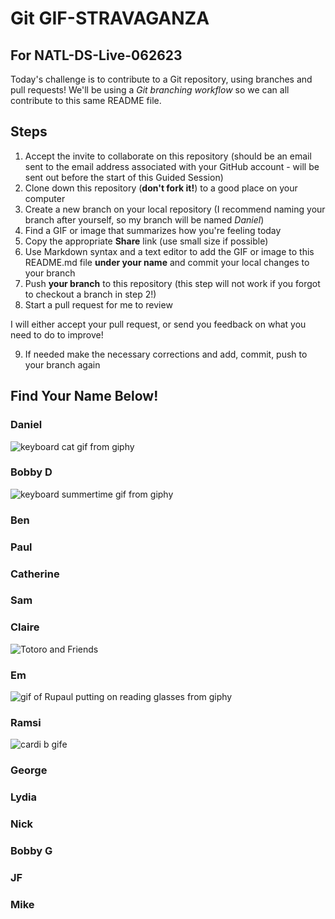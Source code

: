 # Git GIF-STRAVAGANZA 
## For NATL-DS-Live-062623

Today's challenge is to contribute to a Git repository, using branches and pull requests! We'll be using a *Git branching workflow* so we can all contribute to this same README file.

## Steps

1. Accept the invite to collaborate on this repository (should be an email sent to the email address associated with your GitHub account - will be sent out before the start of this Guided Session)
2. Clone down this repository (**don't fork it!**) to a good place on your computer
3. Create a new branch on your local repository (I recommend naming your branch after yourself, so my branch will be named _Daniel_)
4. Find a GIF or image that summarizes how you're feeling today
5. Copy the appropriate **Share** link (use small size if possible)
5. Use Markdown syntax and a text editor to add the GIF or image to this README.md file **under your name** and commit your local changes to your branch
7. Push **your branch** to this repository (this step will not work if you forgot to checkout a branch in step 2!)
8. Start a pull request for me to review

I will either accept your pull request, or send you feedback on what you need to do to improve!

9. If needed make the necessary corrections and add, commit, push to your branch again

## Find Your Name Below!

### Daniel
![keyboard cat gif from giphy](https://media.giphy.com/media/Hcw7rjsIsHcmk/giphy-downsized.gif)
### Bobby D
![keyboard summertime gif from giphy](https://media.giphy.com/media/n6B13gStKUdwdJ1guJ/giphy-downsized.gif)
### Ben

### Paul

### Catherine

### Sam

### Claire
![Totoro and Friends](https://media.giphy.com/media/v1.Y2lkPTc5MGI3NjExMjAwNjQxb3NndHFtZHRjNWczaXYwanl6empqaTAwN2Z5dTFjcW11YSZlcD12MV9pbnRlcm5hbF9naWZfYnlfaWQmY3Q9Zw/pYNhxuY2Xx528/giphy.gif)

### Em
![gif of Rupaul putting on reading glasses from giphy](https://media.giphy.com/media/y7Yhe5hAoSVRS/giphy.gif)
### Ramsi
![cardi b gif](https://media.giphy.com/media/3o751Yxe9UjX26BZbG/giphy.gif)e
### George

### Lydia

### Nick

### Bobby G

### JF

### Mike
